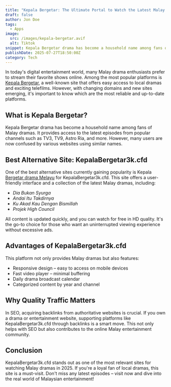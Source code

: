 ```yaml
---
title: "Kepala Bergetar: The Ultimate Portal to Watch the Latest Malay Dramas in 2025"
draft: false
author: Jon Doe 
tags:
  - Apps
image:
  src: /images/kepala-bergetar.avif
  alt: Tiktok
snippet: Kepala Bergetar drama has become a household name among fans of Malay dramas.
publishDate: 2025-07-27T18:50:00Z
category: Tech
---
```


In today's digital entertainment world, many Malay drama enthusiasts prefer to stream their favorite shows online. Among the most popular platforms is [Kepala Bergetar](https://kepalabergetar3k.cfd/), a well-known site that offers easy access to local dramas and exciting telefilms. However, with changing domains and new sites emerging, it's important to know which are the most reliable and up-to-date platforms.

## **What is Kepala Bergetar?**

Kepala Bergetar drama has become a household name among fans of Malay dramas. It provides access to the latest episodes from popular channels such as TV3, TV9, Astro Ria, and more. However, many users are now confused by various websites using similar names.

## **Best Alternative Site: KepalaBergetar3k.cfd**

One of the best alternative sites currently gaining popularity is Kepala [Bergetar drama Melayu](https://kepalabergetar3k.cfd/drama-melayu/kepala-bergetar/) for KepalaBergetar3k.cfd. This site offers a user-friendly interface and a collection of the latest Malay dramas, including:

* *Dia Bukan Syurga*  
* *Andai Itu Takdirnya*  
* *Ku Akad Kau Dengan Bismillah*  
* *Projek High Council*

All content is updated quickly, and you can watch for free in HD quality. It's the go-to choice for those who want an uninterrupted viewing experience without excessive ads.

## **Advantages of KepalaBergetar3k.cfd**

This platform not only provides Malay dramas but also features:

* Responsive design – easy to access on mobile devices  
* Fast video player – minimal buffering  
* Daily drama broadcast calendar  
* Categorized content by year and channel

## **Why Quality Traffic Matters**

In SEO, acquiring backlinks from authoritative websites is crucial. If you own a drama or entertainment website, supporting platforms like KepalaBergetar3k.cfd through backlinks is a smart move. This not only helps with SEO but also contributes to the online Malay entertainment community.

## **Conclusion**

KepalaBergetar3k.cfd stands out as one of the most relevant sites for watching Malay dramas in 2025. If you're a loyal fan of local dramas, this site is a must-visit. Don't miss any latest episodes – visit now and dive into the real world of Malaysian entertainment!